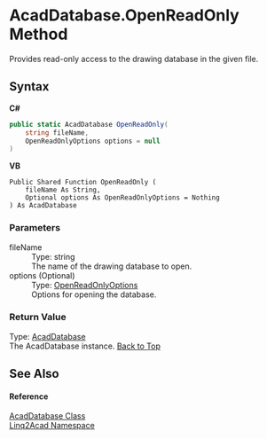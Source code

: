# AcadDatabase.OpenReadOnly Method 
 

Provides read-only access to the drawing database in the given file.

## Syntax

**C#**<br />
``` C#
public static AcadDatabase OpenReadOnly(
	string fileName,
	OpenReadOnlyOptions options = null
)
```

**VB**<br />
``` VB
Public Shared Function OpenReadOnly ( 
	fileName As String,
	Optional options As OpenReadOnlyOptions = Nothing
) As AcadDatabase
```


### Parameters
<dl><dt>fileName</dt><dd>Type: string<br />The name of the drawing database to open.</dd><dt>options (Optional)</dt><dd>Type: <a href="T_Linq2Acad_OpenReadOnlyOptions.md#OpenReadOnlyOptions-Class">OpenReadOnlyOptions</a><br />Options for opening the database.</dd></dl>

### Return Value
Type: <a href="T_Linq2Acad_AcadDatabase.md#AcadDatabase-Class">AcadDatabase</a><br />The AcadDatabase instance.
<a href="#AcadDatabaseOpenReadOnly-Method">Back to Top</a>

## See Also


#### Reference
<a href="T_Linq2Acad_AcadDatabase.md#AcadDatabase-Class">AcadDatabase Class</a><br /><a href="N_Linq2Acad.md#Linq2Acad-Namespace">Linq2Acad Namespace</a><br />
